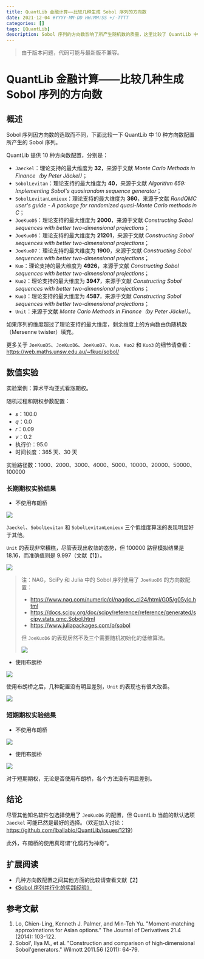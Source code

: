 ```yaml
---
title: QuantLib 金融计算——比较几种生成 Sobol 序列的方向数
date: 2021-12-04 #YYYY-MM-DD HH:MM:SS +/-TTTT
categories: []
tags: [QuantLib]
description: Sobol 序列的方向数影响了所产生随机数的质量，这里比较了 QuantLib 中内置的方向数配置。
---
```


> 由于版本问题，代码可能与最新版不兼容。

# QuantLib 金融计算——比较几种生成 Sobol 序列的方向数

## 概述

Sobol 序列因方向数的选取而不同，下面比较一下 QuantLib 中 10 种方向数配置所产生的 Sobol 序列。

QuantLib 提供 10 种方向数配置，分别是：
* `Jaeckel`：理论支持的最大维度为 **32**，来源于文献 *Monte Carlo Methods in Finance（by Peter Jäckel）*；
* `SobolLevitan`：理论支持的最大维度为 **40**，来源于文献 *Algorithm 659: Implementing Sobol's quasirandom sequence generator*；
* `SobolLevitanLemieux`：理论支持的最大维度为 **360**，来源于文献 *RandQMC user's guide - A package for randomized quasi-Monte Carlo methods in C*；
* `JoeKuoD5`：理论支持的最大维度为 **2000**，来源于文献 *Constructing Sobol sequences with better two-dimensional projections*；
* `JoeKuoD6`：理论支持的最大维度为 **21201**，来源于文献 *Constructing Sobol sequences with better two-dimensional projections*；
* `JoeKuoD7`：理论支持的最大维度为 **1900**，来源于文献 *Constructing Sobol sequences with better two-dimensional projections*；
* `Kuo`：理论支持的最大维度为 **4926**，来源于文献 *Constructing Sobol sequences with better two-dimensional projections*；
* `Kuo2`：理论支持的最大维度为 **3947**，来源于文献 *Constructing Sobol sequences with better two-dimensional projections*；
* `Kuo3`：理论支持的最大维度为 **4587**，来源于文献 *Constructing Sobol sequences with better two-dimensional projections*；
* `Unit`：来源于文献 *Monte Carlo Methods in Finance（by Peter Jäckel）*。

如果序列的维度超过了理论支持的最大维度，剩余维度上的方向数由伪随机数（Mersenne twister）填充。

更多关于 `JoeKuoD5`、`JoeKuoD6`、`JoeKuoD7`、`Kuo`、`Kuo2` 和 `Kuo3` 的细节请查看：<https://web.maths.unsw.edu.au/~fkuo/sobol/>

## 数值实验

实验案例：算术平均亚式看涨期权。

随机过程和期权参数配置：
* $s$：100.0
* $q$：0.0
* $r$：0.09
* $v$：0.2
* 执行价：95.0
* 时间长度：365 天、30 天

实验路径数：1000、2000、3000、4000、5000、10000、20000、50000、100000

### 长期期权实验结果

* 不使用布朗桥

![](/img/QuantLib/sobol/long-no-bridge.png)

`Jaeckel`、`SobolLevitan` 和 `SobolLevitanLemieux` 三个低维度算法的表现明显好于其他。

`Unit` 的表现非常糟糕，尽管表现出收敛的态势，但 100000 路径模拟结果是 18.16，而准确值则是 9.997（文献【1】）。

![](/img/QuantLib/sobol/unit.png)

> 注：NAG，SciPy 和 Julia 中的 Sobol 序列使用了 `JoeKuoD6` 的方向数配置：
> * https://www.nag.com/numeric/cl/nagdoc_cl24/html/G05/g05ylc.html
> * https://docs.scipy.org/doc/scipy/reference/reference/generated/scipy.stats.qmc.Sobol.html
> * https://www.juliapackages.com/p/sobol
> 
> 但 `JoeKuoD6` 的表现居然不及三个需要随机初始化的低维算法。
> 
> ![](/img/meme/confuse.jpg)

* 使用布朗桥

![](/img/QuantLib/sobol/long-bridge.png)

使用布朗桥之后，几种配置没有明显差别，`Unit` 的表现也有很大改善。

![](/img/QuantLib/sobol/unit-bridge.png)

### 短期期权实验结果

* 不使用布朗桥

![](/img/QuantLib/sobol/short-no-bridge.png)

* 使用布朗桥

![](/img/QuantLib/sobol/short-bridge.png)

对于短期期权，无论是否使用布朗桥，各个方法没有明显差别。

## 结论

尽管其他知名软件包选择使用了 `JeoKuoD6` 的配置，但 QuantLib 当前的默认选项 `Jaeckel` 可能已然是最好的选择。（欢迎加入讨论：<https://github.com/lballabio/QuantLib/issues/1219>）

此外，布朗桥的使用真可谓“化腐朽为神奇”。

## 扩展阅读

* 几种方向数配置之间其他方面的比较请查看文献【2】
* [《Sobol 序列并行化的实践经验》](https://xuruilong100.github.io/posts/Sobol-%E5%BA%8F%E5%88%97%E5%B9%B6%E8%A1%8C%E5%8C%96%E7%9A%84%E5%AE%9E%E8%B7%B5%E7%BB%8F%E9%AA%8C/)

## 参考文献

1. Lo, Chien-Ling, Kenneth J. Palmer, and Min-Teh Yu. "Moment-matching approximations for Asian options." The Journal of Derivatives 21.4 (2014): 103-122.
2. Sobol', Ilya M., et al. "Construction and comparison of high‐dimensional Sobol'generators." Wilmott 2011.56 (2011): 64-79.
